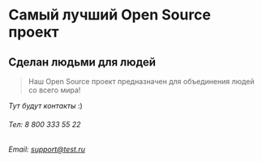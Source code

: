 # Самый лучший Open Source проект

## Сделан людьми для людей

> Наш Open Source проект предназначен для объединения людей со всего мира!

_Тут будут контакты_
:) 
###### Тел: 8 800 333 55 22
###### Email: support@test.ru
